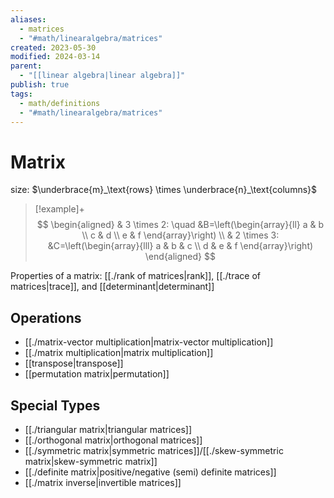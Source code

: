 ```yaml
---
aliases:
  - matrices
  - "#math/linearalgebra/matrices"
created: 2023-05-30
modified: 2024-03-14
parent:
  - "[[linear algebra|linear algebra]]"
publish: true
tags:
  - math/definitions
  - "#math/linearalgebra/matrices"
---
```


# Matrix
 size: $\underbrace{m}_\text{rows} \times \underbrace{n}_\text{columns}$

> [!example]+
> $$
\begin{aligned}
& 3 \times 2: \quad &B=\left(\begin{array}{ll}
a & b \\
c & d \\
e & f
\end{array}\right) \\
& 2 \times 3: &C=\left(\begin{array}{lll}
a & b & c \\
d & e & f
\end{array}\right)
\end{aligned}
> $$

Properties of a matrix: [[./rank of matrices|rank]], [[./trace of matrices|trace]], and [[determinant|determinant]]

## Operations
- [[./matrix-vector multiplication|matrix-vector multiplication]]
- [[./matrix multiplication|matrix multiplication]]
- [[transpose|transpose]]
- [[permutation matrix|permutation]]

## Special Types
- [[./triangular matrix|triangular matrices]]
- [[./orthogonal matrix|orthogonal matrices]]
- [[./symmetric matrix|symmetric matrices]]/[[./skew-symmetric matrix|skew-symmetric matrix]]
- [[./definite matrix|positive/negative (semi) definite matrices]]
- [[./matrix inverse|invertible matrices]]